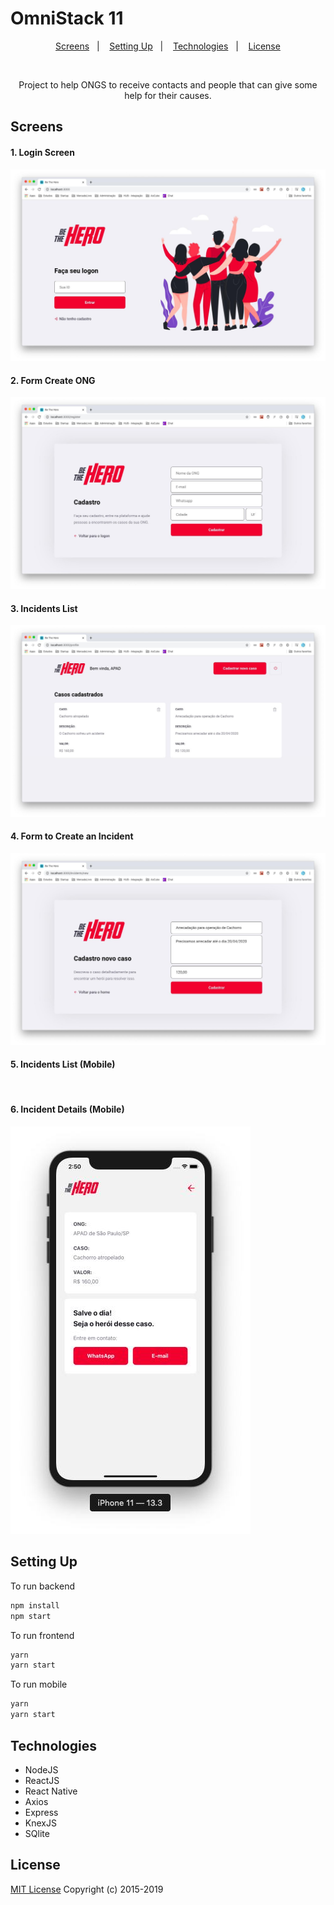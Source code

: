 # OmniStack 11

<p align="center">
  <a href="#screens">Screens</a>&nbsp;&nbsp;&nbsp;|&nbsp;&nbsp;&nbsp;
  <a href="#setting-up">Setting Up</a>&nbsp;&nbsp;&nbsp;|&nbsp;&nbsp;&nbsp;
  <a href="#technologies">Technologies</a>&nbsp;&nbsp;&nbsp;|&nbsp;&nbsp;&nbsp;
  <a href="#license">License</a>
</p>

<br>
<p align="center">
  Project to help ONGS to receive contacts and people that can give some help for their causes.
</p>


## Screens

#### 1. Login Screen
<img alt="" src="https://raw.githubusercontent.com/augustogiles/omnistack11/master/screen/hero_login_front.jpeg">


#### 2. Form Create ONG

<img alt="" src="https://raw.githubusercontent.com/augustogiles/omnistack11/master/screen/hero_create_ong.jpeg">

#### 3. Incidents List

<img alt="" src="https://raw.githubusercontent.com/augustogiles/omnistack11/master/screen/hero_list.jpeg">

#### 4. Form to Create an Incident

<img alt="" src="https://raw.githubusercontent.com/augustogiles/omnistack11/master/screen/hero_create_incident.jpeg">

#### 5. Incidents List (Mobile)

<img alt="" src="https://raw.githubusercontent.com/jaugustogiles/omnistack11/master/screen/hero_mobile_list.jpeg">

#### 6. Incident Details (Mobile)

<img alt="" src="https://raw.githubusercontent.com/augustogiles/omnistack11/master/screen/hero_mobile_case.jpeg">


## Setting Up

To run backend

```bash
npm install
npm start
```

To run frontend
```bash
yarn
yarn start
```

To run mobile
```bash
yarn
yarn start
```

## Technologies
* NodeJS
* ReactJS
* React Native
* Axios
* Express
* KnexJS
* SQlite


## License
[MIT License](LICENSE.md) Copyright (c) 2015-2019
